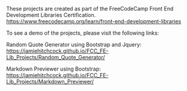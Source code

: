 These projects are created as part of the FreeCodeCamp Front End Development Libraries Certification.
https://www.freecodecamp.org/learn/front-end-development-libraries

To see a demo of the projects, please visit the following links:

Random Quote Generator using Bootstrap and Jquery:
https://jamiehitchcock.github.io/FCC_FE-Lib_Projects/Random_Quote_Generator/

Markdown Previewer using Bootstrap:
https://jamiehitchcock.github.io/FCC_FE-Lib_Projects/Markdown_Previewer/